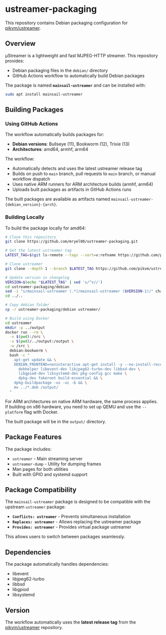# ustreamer-packaging

This repository contains Debian packaging configuration for [pikvm/ustreamer](https://github.com/pikvm/ustreamer).

## Overview

µStreamer is a lightweight and fast MJPEG-HTTP streamer. This repository provides:
- Debian packaging files in the `debian/` directory
- GitHub Actions workflow to automatically build Debian packages

The package is named **`mainsail-ustreamer`** and can be installed with:
```bash
sudo apt install mainsail-ustreamer
```

## Building Packages

### Using GitHub Actions

The workflow automatically builds packages for:
- **Debian versions**: Bullseye (11), Bookworm (12), Trixie (13)
- **Architectures**: amd64, armhf, arm64

The workflow:
- Automatically detects and uses the latest ustreamer release tag
- Builds on push to `main` branch, pull requests to `main` branch, or manual workflow dispatch
- Uses native ARM runners for ARM architecture builds (armhf, arm64)
- Uploads built packages as artifacts in GitHub Actions runs

The built packages are available as artifacts named `mainsail-ustreamer-{debian_version}-{arch}`.

### Building Locally

To build the package locally for amd64:

```bash
# Clone this repository
git clone https://github.com/mryel00/ustreamer-packaging.git

# Get the latest ustreamer tag
LATEST_TAG=$(git ls-remote --tags --sort=v:refname https://github.com/pikvm/ustreamer.git | grep -v '\^{}' | tail -1 | sed 's/.*refs\/tags\///')

# Clone ustreamer
git clone --depth 1 --branch $LATEST_TAG https://github.com/pikvm/ustreamer.git

# Update version in changelog
VERSION=$(echo "$LATEST_TAG" | sed 's/^v//')
cd ustreamer-packaging/debian
sed -i "s/mainsail-ustreamer (.*)/mainsail-ustreamer ($VERSION-1)/" changelog
cd ../..

# Copy debian folder
cp -r ustreamer-packaging/debian ustreamer/

# Build using Docker
cd ustreamer
mkdir -p ../output
docker run --rm \
  -v $(pwd):/src \
  -v $(pwd)/../output:/output \
  -w /src \
  debian:bookworm \
  bash -c "
    apt-get update && \
    DEBIAN_FRONTEND=noninteractive apt-get install -y --no-install-recommends \
      debhelper libevent-dev libjpeg62-turbo-dev libbsd-dev \
      libgpiod-dev libsystemd-dev pkg-config gcc make \
      dpkg-dev fakeroot build-essential && \
    dpkg-buildpackage -us -uc -b && \
    mv ../*.deb /output/
  "
```

For ARM architectures on native ARM hardware, the same process applies. If building on x86 hardware, you need to set up QEMU and use the `--platform` flag with Docker.

The built package will be in the `output/` directory.

## Package Features

The package includes:
- `ustreamer` - Main streaming server
- `ustreamer-dump` - Utility for dumping frames
- Man pages for both utilities
- Built with GPIO and systemd support

## Package Compatibility

The `mainsail-ustreamer` package is designed to be compatible with the upstream `ustreamer` package:
- **`Conflicts: ustreamer`** - Prevents simultaneous installation
- **`Replaces: ustreamer`** - Allows replacing the ustreamer package
- **`Provides: ustreamer`** - Provides virtual package ustreamer

This allows users to switch between packages seamlessly.

## Dependencies

The package automatically handles dependencies:
- libevent
- libjpeg62-turbo
- libbsd
- libgpiod
- libsystemd

## Version

The workflow automatically uses the **latest release tag** from the [pikvm/ustreamer](https://github.com/pikvm/ustreamer) repository.

